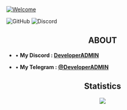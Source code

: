 
[![Welcome](https://readme-typing-svg.herokuapp.com?font=&pause=1000&color=FF0000&vCenter=true&repeat=false&width=442&height=51&lines=Welcome)](https://git.io/typing-svg)


![GitHub](https://komarev.com/ghpvc/?username=DevoloperADMIN&style=flat)
![Discord](https://dcbadge.vercel.app/api/shield/772175114321657886)
<br>

<h2 align="center">ABOUT</h2>

- • **My Discord : [DeveloperADMIN](https://discord.com/users/772175114321657886)**

- • **My Telegram : [@DeveloperADMIN](https://t.me/DeveIoperADMIN)**

<div align="center">
  <h2 align="center">Statistics</h2>
  <img src="http://github-readme-streak-stats.herokuapp.com?user=DevoloperADMIN&theme=tokyonight_duo&hide_border=true&mode=weekly">
</div>

